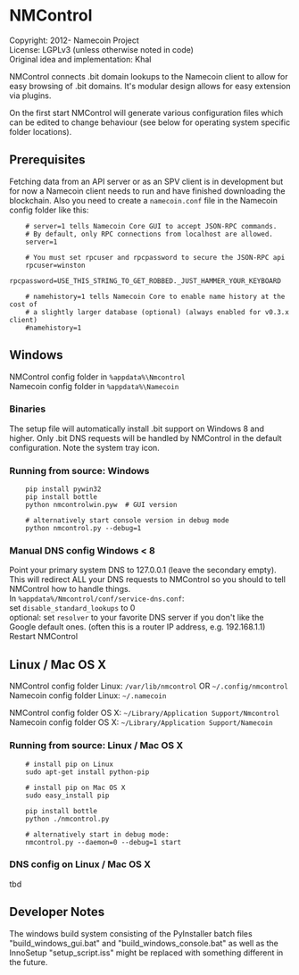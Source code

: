 # NMControl
Copyright: 2012- Namecoin Project  
License: LGPLv3 (unless otherwise noted in code)  
Original idea and implementation: Khal  
  

NMControl connects .bit domain lookups to the Namecoin client to allow for easy browsing of .bit domains. 
It's modular design allows for easy extension via plugins.  

On the first start NMControl will generate various configuration files which can be edited to change behaviour (see below for operating system specific folder locations).


## Prerequisites
Fetching data from an API server or as an SPV client is in development but for now a Namecoin client needs to run and have finished downloading the blockchain. Also you need to create a `namecoin.conf` file in the Namecoin config folder like this:
```
    # server=1 tells Namecoin Core GUI to accept JSON-RPC commands.
    # By default, only RPC connections from localhost are allowed.
    server=1

    # You must set rpcuser and rpcpassword to secure the JSON-RPC api
    rpcuser=winston
    rpcpassword=USE_THIS_STRING_TO_GET_ROBBED._JUST_HAMMER_YOUR_KEYBOARD

    # namehistory=1 tells Namecoin Core to enable name history at the cost of
    # a slightly larger database (optional) (always enabled for v0.3.x client)
    #namehistory=1
```


## Windows
NMControl config folder in `%appdata%\Nmcontrol`  
Namecoin config folder in `%appdata%\Namecoin`  

### Binaries
The setup file will automatically install .bit support on Windows 8 and higher. Only .bit DNS requests will be handled by NMControl in the default configuration. Note the system tray icon.  

### Running from source: Windows
```
    pip install pywin32
    pip install bottle
    python nmcontrolwin.pyw  # GUI version
    
    # alternatively start console version in debug mode
    python nmcontrol.py --debug=1
```

### Manual DNS config Windows < 8
Point your primary system DNS to 127.0.0.1 (leave the secondary empty). This will redirect ALL your DNS requests to NMControl so you should to tell NMControl how to handle things.  
In `%appdata%/Nmcontrol/conf/service-dns.conf`:  
set `disable_standard_lookups` to 0  
optional: set `resolver` to your favorite DNS server if you don't like the Google default ones. (often this is a router IP address, e.g. 192.168.1.1)  
Restart NMControl


## Linux / Mac OS X
NMControl config folder Linux: `/var/lib/nmcontrol` OR `~/.config/nmcontrol`  
Namecoin config folder Linux: `~/.namecoin`  
  
NMControl config folder OS X: `~/Library/Application Support/Nmcontrol`  
Namecoin config folder OS X: `~/Library/Application Support/Namecoin`  

### Running from source: Linux / Mac OS X
```
    # install pip on Linux
    sudo apt-get install python-pip

    # install pip on Mac OS X
    sudo easy_install pip

    pip install bottle
    python ./nmcontrol.py

    # alternatively start in debug mode:
    nmcontrol.py --daemon=0 --debug=1 start
```


### DNS config on Linux / Mac OS X
tbd


## Developer Notes
The windows build system consisting of the PyInstaller batch files "build_windows_gui.bat" and "build_windows_console.bat" as well as the InnoSetup "setup_script.iss" might be replaced with something different in the future.
